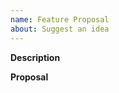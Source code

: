 ```yaml
---
name: Feature Proposal
about: Suggest an idea
---
```


<!-- Please make sure the new issue you are opening is not a duplicate, and **remove** this notice! -->

**Description**
<!-- *(Brief description of the feature)* -->

**Proposal**
<!-- *(Outline how you plan to implement this feature if you have one)* -->

